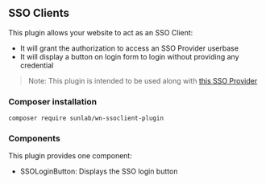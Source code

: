 ## SSO Clients
This plugin allows your website to act as an SSO Client:
- It will grant the authorization to access an SSO Provider userbase
- It will display a button on login form to login without providing any credential
> Note: This plugin is intended to be used along with [this SSO Provider](https://github.com/sunlabdev/wn-ssoprovider-plugin)

### Composer installation
```terminal
composer require sunlab/wn-ssoclient-plugin
```

### Components
This plugin provides one component:
- SSOLoginButton: Displays the SSO login button

